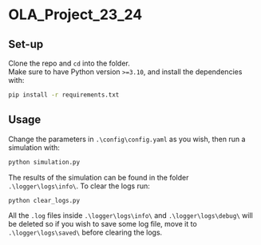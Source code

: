 # OLA_Project_23_24

## Set-up
Clone the repo and `cd` into the folder.\
Make sure to have Python version `>=3.10`, and install the dependencies with:

```bash
pip install -r requirements.txt
```

## Usage
Change the parameters in `.\config\config.yaml` as you wish, then run a simulation with:

```bash
python simulation.py
```

The results of the simulation can be found in the folder `.\logger\logs\info\`. To clear the logs run:
```bash
python clear_logs.py
```

All the `.log` files inside `.\logger\logs\info\` and `.\logger\logs\debug\` will be deleted so if you wish to save some log file, move it to `.\logger\logs\saved\` before clearing the logs.